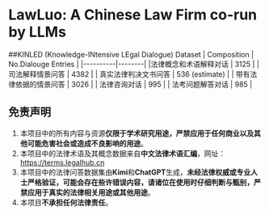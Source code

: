 # LawLuo: A Chinese Law Firm co-run by LLMs

##KINLED (Knowledge-INtensive LEgal Dialogue) Dataset
| Composition | No.Dialouge Entries |
|----------|--------|
|法律概念和术语解释对话    | 3125  |
| 司法解释情景问答     | 4382  |
| 真实法律判决文书问答     | 536 (estimate)  |
| 带有法律依据的情景问答     | 3026  |
| 法律咨询对话    | 995  |
| 法考问题解答对话     | 985  |


## 免责声明
1. 本项目中的所有内容与资源**仅限于学术研究用途，严禁应用于任何商业以及其他可能危害社会或造成不良影响的用途**。
2. 本项目中的法律术语及其概念数据来自**中文法律术语汇编**，网址：https://terms.legalhub.cn
3. 本项目中的法律问答数据集由**Kimi**和**ChatGPT**生成，**未经法律权威或专业人士严格验证，可能会存在些许错误内容，请诸位在使用时仔细判断与甄别，严禁应用于真实的法律相关用途或其他用途**。
4. 本项目**不承担任何法律责任**。
